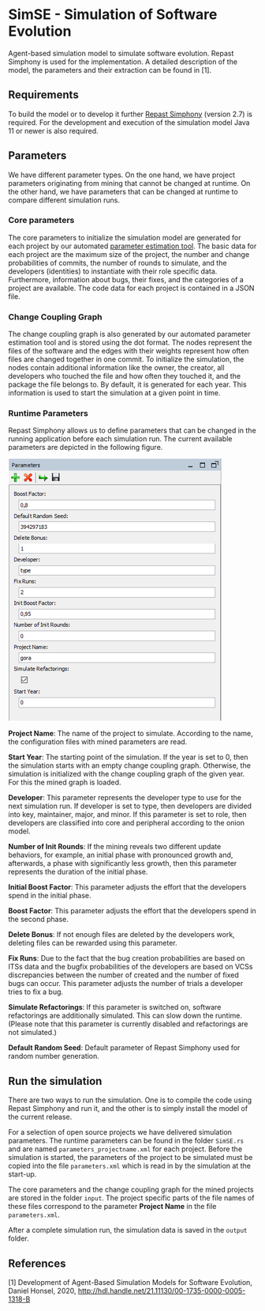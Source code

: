 # SimSE - Simulation of Software Evolution
Agent-based simulation model to simulate software evolution. Repast Simphony is used for the implementation. A detailed description of the model, the parameters and their extraction can be found in \[1\].

## Requirements
To build the model or to develop it further [Repast Simphony](https://repast.github.io/) (version 2.7) is required. For the development and execution of the simulation model Java 11 or newer is also required. 

## Parameters
We have different parameter types. On the one hand, we have project parameters originating from mining that cannot be changed at runtime. On the other hand, we have parameters that can be changed at runtime to compare different simulation runs.

### Core parameters
The core parameters to initialize the simulation model are generated for each project by our automated [parameter estimation tool](https://github.com/dhonsel/SimParameter). The basic data for each project are the maximum size of the project, the number and change probabilities of commits, the number of rounds to simulate, and the developers (identities) to instantiate with their role specific data. Furthermore, information about bugs, their fixes, and the categories of a project are available. The code data for each project is contained in a JSON file.

### Change Coupling Graph
The change coupling graph is also generated by our automated parameter estimation tool and is stored using the dot format. The nodes represent the files of the software and the edges with their weights represent how often files are changed together in one commit. To initialize the simulation, the nodes contain additional information like the owner, the creator, all developers who touched the file and how often they touched it, and the package the file belongs to. By default, it is generated for each year. This information is used to start the simulation at a given point in time.

### Runtime Parameters
Repast Simphony allows us to define parameters that can be changed in the running application before each simulation run. The current available parameters are depicted in the following figure.

![Simulation parameters at runtime](docs/runningSimulationParameter.png)

**Project Name**: The name of the project to simulate. According to the name, the configuration files with mined parameters are read.

**Start Year**: The starting point of the simulation. If the year is set to 0, then the simulation starts with an empty change coupling graph. Otherwise, the simulation is initialized with the change coupling graph of the given year. For this the mined graph is loaded.

**Developer**: This parameter represents the developer type to use for the next simulation run. If developer is set to type, then developers are divided into key, maintainer, major, and minor. If this parameter is set to role, then developers are classified into core and peripheral according to the onion model.

**Number of Init Rounds**: If the mining reveals two different update behaviors, for example, an initial phase with pronounced growth and, afterwards, a phase with significantly less growth, then this parameter represents the duration of the initial phase.

**Initial Boost Factor**: This parameter adjusts the effort that the developers spend in the initial phase.

**Boost Factor**: This parameter adjusts the effort that the developers spend in the second phase.

**Delete Bonus**: If not enough files are deleted by the developers work, deleting files can be rewarded using this parameter.

**Fix Runs**: Due to the fact that the bug creation probabilities are based on ITSs data and the bugfix probabilities of the developers are based on VCSs discrepancies between the number of created and the number of fixed bugs can occur. This parameter adjusts the number of trials a developer tries to fix a bug.

**Simulate Refactorings**: If this parameter is switched on, software refactorings are additionally simulated. This can slow down the runtime. (Please note that this parameter is currently disabled and refactorings are not simulated.)

**Default Random Seed**: Default parameter of Repast Simphony used for random number generation.

## Run the simulation

There are two ways to run the simulation. One is to compile the code using Repast Simphony and run it, and the other is to simply install the model of the current release.

For a selection of open source projects we have delivered simulation parameters. The runtime parameters can be found in the folder `SimSE.rs` and are named `parameters_projectname.xml` for each project. Before the simulation is started, the parameters of the project to be simulated must be copied into the file `parameters.xml` which is read in by the simulation at the start-up.

The core parameters and the change coupling graph for the mined projects are stored in the folder `input`. The project specific parts of the file names of these files correspond to the parameter **Project Name** in the file `parameters.xml`.

After a complete simulation run, the simulation data is saved in the `output` folder.

## References
\[1\] Development of Agent-Based Simulation Models for Software Evolution, Daniel Honsel, 2020, http://hdl.handle.net/21.11130/00-1735-0000-0005-1318-B